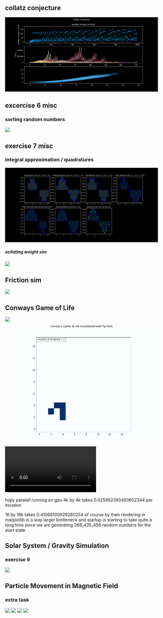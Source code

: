 


## collatz conjecture
![](https://github.com/Frederik353/Programering-og-Modelering-X/blob/main/oving_2/collatz_conjecture_visualized1.png)

## excercise 6 misc
### sorting random numbers

![](https://github.com/Frederik353/Programering-og-Modelering-X/blob/main/oving%_6/random_numbers_plotted.png)

## exercise 7 misc
### integral approximation / quadratures

![](https://github.com/Frederik353/Programering-og-Modelering-X/blob/main/oving_7/integral_aproximations.png)

##### ocilating weight sim
![](https://github.com/Frederik353/Programering-og-Modelering-X/blob/main/oving_7/spring_animation.gif)

## Friction sim
![](https://github.com/Frederik353/Programering-og-Modelering-X/blob/main/friction_sim/animation.gif)

## Conways Game of Life
![](https://github.com/Frederik353/Programering-og-Modelering-X/blob/main/oving_8/LIFE/patterns/standard.gif)
![](https://github.com/Frederik353/Programering-og-Modelering-X/blob/main/oving_8/LIFE/patterns/glider%20loop%20p64.gif)
![](https://github.com/Frederik353/Programering-og-Modelering-X/blob/main/oving_8/8k.mp4)

higly paralell running on gpu 
4k by 4k takes 0.025992393493652344 per iteration

16 by 16k  takes 0.41068100929260254
of course by then rendering in matplotlib is a way larger bottleneck
and startup is starting to take quite a long time since we are generating
268_435_456 random numbers for the start state

## Solar System / Gravity Simulation 
### exercise 9

![](https://github.com/Frederik353/Programering-og-Modelering-X/blob/main/oving_9/3d%20matplotlib/animation.gif)

## Particle Movement in Magnetic Field
### extra task
![](https://github.com/Frederik353/Programering-og-Modelering-X/blob/main/extra_oppgave/v0.24.gif)
![](https://github.com/Frederik353/Programering-og-Modelering-X/blob/main/extra_oppgave/v0.4.gif)
![](https://github.com/Frederik353/Programering-og-Modelering-X/blob/main/extra_oppgave/v0.41.gif)
![](https://github.com/Frederik353/Programering-og-Modelering-X/blob/main/extra_oppgave/v0.gif)
